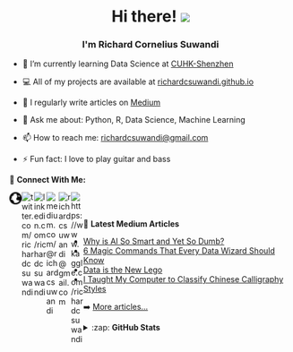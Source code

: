 <h1 align="center">Hi there! <img src="https://media.giphy.com/media/hvRJCLFzcasrR4ia7z/giphy.gif" width="40px"></h1>
<h3 align="center">I'm Richard Cornelius Suwandi</h3>

- 🌱 I’m currently learning Data Science at [CUHK-Shenzhen](https://cuhk.edu.cn)

- 💻 All of my projects are available at [richardcsuwandi.github.io](https://richardcsuwandi.github.io)

- 📝 I regularly write articles on [Medium](https://www.medium.com/@richardcsuwandi)

- 💬 Ask me about: Python, R, Data Science, Machine Learning

- 📫 How to reach me: richardcsuwandi@gmail.com

- ⚡ Fun fact: I love to play guitar and bass

🔗 **Connect With Me:**

[<img align="left" alt="richardcsuwandi.github.io" width="22px" src="https://raw.githubusercontent.com/iconic/open-iconic/master/svg/globe.svg" />][Website]
[<img align="left" alt="twitter.com/richardcsuwandi" width="22px" src="https://cdn.jsdelivr.net/npm/simple-icons@v3/icons/twitter.svg" />][Twitter]
[<img align="left" alt="linkedin.com/richardcsuwandi" width="22px" src="https://cdn.jsdelivr.net/npm/simple-icons@v3/icons/linkedin.svg" />][LinkedIn]
[<img align="left" alt="medium.com/@richardcsuwandi" width="22px" src="http://simpleicons.org/icons/medium.svg" />][Medium]
[<img align="left" alt="richardcsuwandi@gmail.com" width="22px" src="http://simpleicons.org/icons/gmail.svg" />][Email]
[<img align="left" alt="https://www.kaggle.com/richardcsuwandi" width="22px" src="http://simpleicons.org/icons/kaggle.svg" />][Kaggle]

<br />
<br />

<!--
🛠️ **Languages and Tools**

<img align="left" src="https://devicons.github.io/devicon/devicon.git/icons/amazonwebservices/amazonwebservices-original-wordmark.svg" alt="aws" width="26" height="26"/> 
<img align="left" src="https://www.vectorlogo.zone/logos/microsoft_azure/microsoft_azure-icon.svg" alt="azure" width="26" height="26"/> 
<img align="left" src="https://devicons.github.io/devicon/devicon.git/icons/cplusplus/cplusplus-original.svg" alt="cplusplus" width="26" height="26"/> 
<img align="left" src="https://devicons.github.io/devicon/devicon.git/icons/css3/css3-original-wordmark.svg" alt="css3" width="26" height="26"/> 
<img align="left" src="https://devicons.github.io/devicon/devicon.git/icons/docker/docker-original-wordmark.svg" alt="docker" width="26" height="26"/> 
<img align="left" src="https://www.vectorlogo.zone/logos/pocoo_flask/pocoo_flask-icon.svg" alt="flask" width="26" height="26"/> 
<img align="left" src="https://www.vectorlogo.zone/logos/google_cloud/google_cloud-icon.svg" alt="gcp" width="26" height="26"/> 
<img align="left" src="https://www.vectorlogo.zone/logos/git-scm/git-scm-icon.svg" alt="git" width="26" height="26"/> 
<img align="left" src="https://raw.githubusercontent.com/github/explore/78df643247d429f6cc873026c0622819ad797942/topics/github/github.png" alt="gitHub" width="26" height=26 />
<img align="left" src="https://devicons.github.io/devicon/devicon.git/icons/html5/html5-original-wordmark.svg" alt="html5" width="26" height="26"/> 
<img align="left" src="https://4.bp.blogspot.com/-BD3ZGiGy9Ms/WuJdYMbSh3I/AAAAAAACPrc/jePCk-BAX_g3_BED91p_zFgqDBJ4lR_JQCLcBGAs/s1600/jupyter.png" alt="jupyter" width="26" height="26"/> 
<img align="left" src="https://devicons.github.io/devicon/devicon.git/icons/mysql/mysql-original-wordmark.svg" alt="mysql" width="26" height="26"/> 
<img align="left" src="https://www.vectorlogo.zone/logos/opencv/opencv-icon.svg" alt="opencv" width="26" height="26"/> 
<img align="left" src="http://simpleicons.org/icons/pandas.svg" alt="pandas" width="26" height="26"/> 
<img align="left" src="https://devicons.github.io/devicon/devicon.git/icons/postgresql/postgresql-original-wordmark.svg" alt="postgresql" width="26" height="26"/> 
<img align="left" src="https://devicons.github.io/devicon/devicon.git/icons/python/python-original.svg" alt="python" width="26" height="26"/> 
<img align="left" src="https://www.vectorlogo.zone/logos/pytorch/pytorch-icon.svg" alt="pytorch" width="26" height="26"/> 
<img align="left" src="https://www.r-project.org/logo/Rlogo.svg" alt="r" width="26" height="26"/> 
<img align="left" src="https://raw.githubusercontent.com/github/explore/80688e429a7d4ef2fca1e82350fe8e3517d3494d/topics/scikit-learn/scikit-learn.png" alt="scikit-learn" width="26" height="26"/> 
<img align="left" src="https://pbs.twimg.com/profile_images/1234856290058428416/8lWJhqj1_400x400.jpg" alt="streamlit" width="26" height="26"/> 
<img align="left" src="https://www.vectorlogo.zone/logos/tensorflow/tensorflow-icon.svg" alt="tensorflow" width="26" height="26"/></p>
<img align="left" src="https://raw.githubusercontent.com/github/explore/80688e429a7d4ef2fca1e82350fe8e3517d3494d/topics/terminal/terminal.png" alt="terminal" width="26" height="26"/>
<img align="left" src="https://raw.githubusercontent.com/github/explore/80688e429a7d4ef2fca1e82350fe8e3517d3494d/topics/visual-studio-code/visual-studio-code.png" alt="vscode" width="26" height="26"/>

<br />
<br />
<br />
-->

📕 **Latest Medium Articles**
<!-- BLOG-POST-LIST:START -->
- [Why is AI So Smart and Yet So Dumb?](https://towardsdatascience.com/why-ai-is-so-smart-and-yet-so-dumb-c156cc87fafa?source=rss-727a207951a0------2)
- [6 Magic Commands That Every Data Wizard Should Know](https://towardsdatascience.com/6-magic-commands-that-every-data-wizard-should-know-87eaf9e2567c?source=rss-727a207951a0------2)
- [Data is the New Lego](https://towardsdatascience.com/data-is-the-new-lego-bc634cc8a795?source=rss-727a207951a0------2)
- [I Taught My Computer to Classify Chinese Calligraphy Styles](https://towardsdatascience.com/i-taught-my-computer-to-classify-chinese-calligraphy-styles-4d0160478ce1?source=rss-727a207951a0------2)
<!-- BLOG-POST-LIST:END -->
➡️ [More articles...](https://medium.com/@richardcsuwandi)

<details>
  <summary>:zap: <b>GitHub Stats</b></summary>

  <img align="left" alt="richardcsuwandi's Github Stats" src="https://github-readme-stats.richardcsuwandi.vercel.app/api?username=richardcsuwandi&show_icons=true&hide_border=true" />

</details>

[Website]: https://richardcsuwandi.github.io
[Twitter]: https://twitter.com/richardcsuwandi
[LinkedIn]: https://linkedin.com/in/richardcsuwandi
[Medium]: https://medium.com/@richardcsuwandi
[Email]: mailto:richardcsuwandi@gmail.com
[Kaggle]: https://www.kaggle.com/richardcsuwandi
